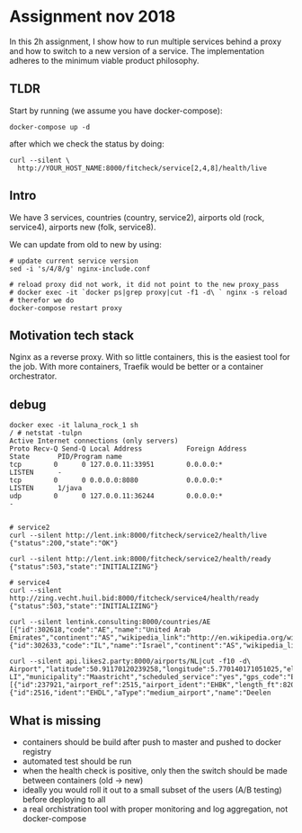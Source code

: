 # Assignment nov 2018

In this 2h assignment, I show how to run multiple services behind a proxy
and how to switch to a new version of a service.
The implementation adheres to the minimum viable product philosophy.

## TLDR

Start by running (we assume you have docker-compose):
```
docker-compose up -d
```
after which we check the status by doing:
```
curl --silent \
  http://YOUR_HOST_NAME:8000/fitcheck/service[2,4,8]/health/live
```

## Intro

We have 3 services,
countries (country, service2),
airports old (rock, service4),
airports new (folk, service8).

We can update from old to new by using:
```shell
# update current service version
sed -i 's/4/8/g' nginx-include.conf

# reload proxy did not work, it did not point to the new proxy_pass
# docker exec -it `docker ps|grep proxy|cut -f1 -d\ ` nginx -s reload
# therefor we do
docker-compose restart proxy
```

## Motivation tech stack

Nginx as a reverse proxy.
With so little containers,
this is the easiest tool for the job.
With more containers, Traefik would be better or a container orchestrator.

## debug

```
docker exec -it laluna_rock_1 sh
/ # netstat -tulpn
Active Internet connections (only servers)
Proto Recv-Q Send-Q Local Address           Foreign Address         State       PID/Program name    
tcp        0      0 127.0.0.11:33951        0.0.0.0:*               LISTEN      -
tcp        0      0 0.0.0.0:8080            0.0.0.0:*               LISTEN      1/java
udp        0      0 127.0.0.11:36244        0.0.0.0:*                           -


# service2
curl --silent http://lent.ink:8000/fitcheck/service2/health/live
{"status":200,"state":"OK"}

curl --silent http://lent.ink:8000/fitcheck/service2/health/ready
{"status":503,"state":"INITIALIZING"}

# service4
curl --silent http://zing.vecht.huil.bid:8000/fitcheck/service4/health/ready
{"status":503,"state":"INITIALIZING"}

curl --silent lentink.consulting:8000/countries/AE
[{"id":302618,"code":"AE","name":"United Arab Emirates","continent":"AS","wikipedia_link":"http://en.wikipedia.org/wiki/United_Arab_Emirates","keywords":"UAE"},{"id":302633,"code":"IL","name":"Israel","continent":"AS","wikipedia_link":"http://en.wikipedia.org/wiki/Israel","keywords":""}]

curl --silent api.likes2.party:8000/airports/NL|cut -f10 -d\                                                    
Airport","latitude":50.91170120239258,"longitude":5.770140171051025,"elevation":375,"continent":"EU","iso_country":"NL","iso_region":"NL-LI","municipality":"Maastricht","scheduled_service":"yes","gps_code":"EHBK","iata_code":"MST","wikipedia_link":"http://en.wikipedia.org/wiki/Maastricht_Aachen_Airport","runways":[{"id":237921,"airport_ref":2515,"airport_ident":"EHBK","length_ft":8202,"width_ft":148,"surface":"ASP","lighted":1,"closed":0,"le_ident":"03","le_latitude_deg":50.901798248291016,"le_longitude_deg":5.760049819946289,"le_elevation_ft":365,"le_heading_degT":33,"le_displaced_threshold_ft":820,"he_ident":"21","he_latitude_deg":50.920799255371094,"he_longitude_deg":5.779230117797852,"he_elevation_ft":370,"he_heading_degT":213,"he_displaced_threshold_ft":820}]},{"id":2516,"ident":"EHDL","aType":"medium_airport","name":"Deelen
```

## What is missing

+ containers should be build after push to master and pushed to docker registry
+ automated test should be run
+ when the health check is positive, only then the switch should be made between containers (old -> new)
+ ideally you would roll it out to a small subset of the users (A/B testing) before deploying to all
+ a real orchistration tool with proper monitoring and log aggregation, not docker-compose
